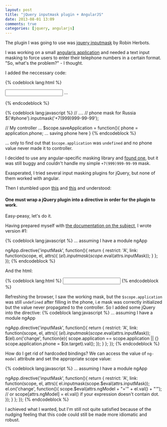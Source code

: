 ```yaml
---
layout: post
title: "jQuery inputmask plugin + AngularJS"
date: 2013-08-01 13:09
comments: true
categories: [jquery, angularjs]
---
```


The plugin I was going to use was [jquery inputmask](https://github.com/RobinHerbots/jquery.inputmask) by Robin Herbots.

I was working on a small [angularjs application](http://mobeedeals.ru) and needed a text input masking to force users to enter their telephone numbers in a certain format. "So, what's the problem?" - I thought.

<!--more-->

I added the neccessary code:

{% codeblock lang:html %}

<form ng-submit="saveApplication()">
  <input type="text" ng-model="application.phone" id="phone"/>
  ...
</form>
{% endcodeblock %}

{% codeblock lang:javascript %}
// ....
// phone mask for Russia 
$('#phone').inputmask('+7(999)999-99-99');

// My controller
...
$scope.saveApplication = function(){
  phone = application.phone;
  ... saving phone here
}
{% endcodeblock %}

... only to find out that `$scope.application` was `undefined` and no phone value never made it to controller.

I decided to use any angular-specific masking library and [found one](https://github.com/angular-ui/ui-utils#mask), but it was still buggy and couldn't handle my simple `+7(999)999-99-99` mask.

Exasperated, I tried several input masking plugins for jQuery, but none of them worked with angular.

Then I stumbled upon [this](http://stackoverflow.com/questions/14994391) and [this](http://stackoverflow.com/questions/16935095) and understood:

#### One must wrap a jQuery plugin into a directive in order for the plugin to work.
Easy-peasy, let's do it.

Having prepared myself with [the documentation on the subject](http://docs.angularjs.org/guide/directive), I wrote version #1:


{% codeblock lang:javascript %}
... assuming I have a module ngApp

ngApp.directive('inputMask', function(){
  return {
    restrict: 'A',
    link: function(scope, el, attrs){
      $(el).inputmask(scope.$eval(attrs.inputMask));
    }
  };
});
{% endcodeblock %}

And the html:

{% codeblock lang:html %}
<input input-mask="{mask: '+7(999)999-99-99'}" ng-model="application.phone"/>
{% endcodeblock %}

Refreshing the browser, I saw the working mask, but the `$scope.application` was still `undefined` after filling in the phone, i.e mask was correctly initialized but the value never propagated to the controller. So I added some jQuery into the directive:
{% codeblock lang:javascript %}
... assuming I have a module ngApp

ngApp.directive('inputMask', function(){
  return {
    restrict: 'A',
    link: function(scope, el, attrs){
      $(el).inputmask(scope.$eval(attrs.inputMask));
      $(el).on('change', function(e){
        scope.application == scope.application || {}
        scope.application.phone = $(e.target).val();
      });
    }
  };
});
{% endcodeblock %}

How do I get rid of hardcoded bindings? We can access the value of `ng-model` attribute and set 
the appropriate scope value:

{% codeblock lang:javascript %}
... assuming I have a module ngApp

ngApp.directive('inputMask', function(){
  return {
    restrict: 'A',
    link: function(scope, el, attrs){
      el.inputmask(scope.$eval(attrs.inputMask));
      el.on('change', function(){
        scope.$eval(attrs.ngModel + "='" + el.val() + "'");
        // or scope[attrs.ngModel] = el.val() if your expression doesn't contain dot.
      });
    }
  };
});
{% endcodeblock %}

I achieved what I wanted, but I'm still not quite satisfied because of the nudging feeling that this code could still be made more idiomatic and robust.




